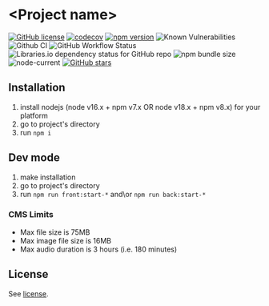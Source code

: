 # \<Project name\>

[![GitHub license](https://img.shields.io/npm/l/typescript-project)](https://github.com/webbestmaster/typescript-project/blob/master/license)
[![codecov](https://codecov.io/gh/webbestmaster/typescript-project/branch/master/graph/badge.svg?token=X5SNICUPUQ)](https://codecov.io/gh/webbestmaster/typescript-project)
[![npm version](https://img.shields.io/npm/v/typescript-project.svg?style=flat)](https://www.npmjs.com/package/typescript-project)
![Known Vulnerabilities](https://snyk.io/test/github/webbestmaster/typescript-project/badge.svg)
![Github CI](https://github.com/webbestmaster/typescript-project/workflows/Github%20CI/badge.svg)
![GitHub Workflow Status](https://img.shields.io/github/actions/workflow/status/webbestmaster/typescript-project/github-ci.yml)
![Libraries.io dependency status for GitHub repo](https://img.shields.io/librariesio/github/webbestmaster/typescript-project)
![npm bundle size](https://img.shields.io/bundlephobia/minzip/typescript-project)
![node-current](https://img.shields.io/node/v/typescript-project)
[![GitHub stars](https://img.shields.io/github/stars/webbestmaster/typescript-project?style=social)](https://github.com/webbestmaster/typescript-project/)

## Installation

1. install nodejs (node v16.x + npm v7.x OR node v18.x + npm v8.x) for your platform
2. go to project's directory
3. run `npm i`


## Dev mode

1. make installation
2. go to project's directory
3. run `npm run front:start-*` and\or `npm run back:start-*`


### CMS Limits

- Max file size is 75MB
- Max image file size is 16MB
- Max audio duration is 3 hours (i.e. 180 minutes)

## License

See [license](license).
